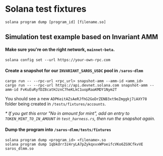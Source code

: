 # Solana test fixtures

```
solana program dump [program_id] [filename.so]
```

## Simulation test example based on Invariant AMM

#### Make sure you're on the right network, `mainnet-beta`.

```
solana config set --url https://your-own-rpc.com
```

#### Create a snapshot for our `INVARIANT_SAROS_USDC` pool in `/saros-dlmm`

```
cargo run -- --rpc-url <rpc_url> snapshot-amm --amm-id <amm_id>
cargo run -- --rpc-url https://api.devnet.solana.com snapshot-amm --amm-id FvKuEuRyfDZ8catHJznC7heKLkC1uopRaaKMDY1Nym2T
```

You should see a new `ADPKeitAZsAeRJfhG2GoDrZENB3xt9eZmggkj7iAXY78` folder being created in `/tests/fixtures/accounts`.

_\* If you get this error "No in amount for mint", add an entry to `TOKEN_MINT_TO_IN_AMOUNT` in `test_harness.rs`, then run the snapshot again._

#### Dump the program into `/saros-dlmm/tests/fixtures`

```
solana program dump <program_id> <filename>.so
solana program dump 1qbkdrr3z4ryLA7pZykqxvxWPoeifcVKo6ZG9CfkvVE saros_dlmm.so
```
